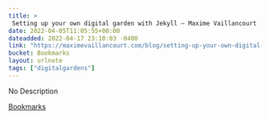 ```yaml
---
title: > 
 Setting up your own digital garden with Jekyll — Maxime Vaillancourt
date: 2022-04-05T11:05:55+00:00
dateadded: 2022-04-17 23:10:03 -0400
link: "https://maximevaillancourt.com/blog/setting-up-your-own-digital-garden-with-jekyll"
bucket: Bookmarks
layout: urlnote
tags: ["digitalgardens"]
--- 
```

No Description
 <!-- end excerpt --> 
<div class='bucket'><a class='internal-link' href='/buckets/bookmarks'>Bookmarks</a></div> 
